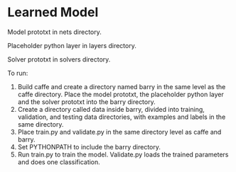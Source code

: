 # Learned Model

Model prototxt in nets directory.

Placeholder python layer in layers directory.

Solver prototxt in solvers directory.

To run:

1. Build caffe and create a directory named barry in the same level as the caffe directory. Place the model prototxt, the placeholder python layer and the solver prototxt into the barry directory. 
2. Create a directory called data inside barry, divided into training, validation, and testing data directories, with examples and labels in the same directory.
3. Place train.py and validate.py in the same directory level as caffe and barry.
4. Set PYTHONPATH to include the barry directory.
5. Run train.py to train the model. Validate.py loads the trained parameters and does one classification. 
